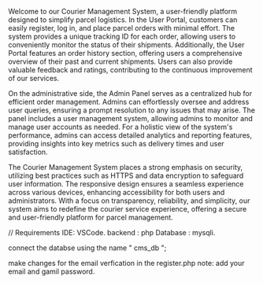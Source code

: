 Welcome to our Courier Management System, a user-friendly platform designed to simplify parcel logistics. In the User Portal, customers can easily register, log in, and place parcel orders with minimal effort. The system provides a unique tracking ID for each order, allowing users to conveniently monitor the status of their shipments. Additionally, the User Portal features an order history section, offering users a comprehensive overview of their past and current shipments. Users can also provide valuable feedback and ratings, contributing to the continuous improvement of our services.

On the administrative side, the Admin Panel serves as a centralized hub for efficient order management. Admins can effortlessly oversee and address user queries, ensuring a prompt resolution to any issues that may arise. The panel includes a user management system, allowing admins to monitor and manage user accounts as needed. For a holistic view of the system's performance, admins can access detailed analytics and reporting features, providing insights into key metrics such as delivery times and user satisfaction.

The Courier Management System places a strong emphasis on security, utilizing best practices such as HTTPS and data encryption to safeguard user information. The responsive design ensures a seamless experience across various devices, enhancing accessibility for both users and administrators. With a focus on transparency, reliability, and simplicity, our system aims to redefine the courier service experience, offering a secure and user-friendly platform for parcel management.








// Requirements
IDE: VSCode.
backend : php
Database : mysqli.

connect the databse using the name " cms_db ";

make changes for the email verfication in the register.php 
note: add your email and gamil password.
